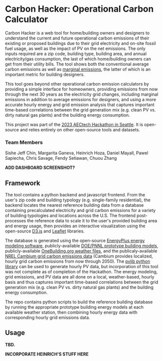 # Carbon Hacker: Operational Carbon Calculator

Carbon Hacker is a web tool for home/building owners and designers to understand the current and future operational carbon
emissions of their existing or proposed buildings due to their grid electricity and on-site fossil fuel usage, as well as the
impact of PV on the net emissions.
The only inputs required are a zip code, building type, building area, and annual electricity/gas consumption, the last of
which home/building owners can get from their utility bills.
The tool shows both the conventional average carbon emissions as well as [marginal emissions](https://lmnarchitects.com/lmn-research/13-operational-carbon-design-process),
the latter of which is an important metric for building designers.

This tool goes beyond other operational carbon emission calculators by providing a simple interface for homeowners, providing
emissions from now through the next 30 years as the electricity grid changes, including marginal emissions in addition to
average emissions for designers, and using a more accurate hourly energy and grid emission analysis that captures
important time-based correlations between the grid generation mix (e.g. clean PV vs. dirty natural gas plants) and the
building energy consumption.

This project was part of the [2023 AECtech Hackathon in Seattle](https://www.aectech.us/seattle-hackathon).  It is open-source
and relies entirely on other open-source tools and datasets.

### Team Members
Sishe Jeff Chin, Margarita Ganeva, Heinrich Hoza, Daniel Mayall, Pawel Sapiecha, Chris Savage, Fendy Setiawan, Chuou Zhang

**ADD DASHBOARD SCREENSHOT?**


## Framework

The tool contains a python backend and javascript frontend.  From the user's zip code and building typology (e.g. single-family
residential), the backend locates the nearest reference building data from a database containing precalculated electricity and
grid carbon emissions for a variety of building typologies and locations across the U.S. The frontend post-processes the reference
data to scale it to the user's provided building area and energy usage, then provides an interactive visualization using the
open-source [D3.js](https://d3js.org/) and [Leaflet](https://leafletjs.com/) libraries. 

The database is generated using the open-source [EnergyPlus energy modeling software](https://energyplus.net/),
publicly-available [DOE/PNNL prototype building models](https://www.energycodes.gov/prototype-building-models),
publicly-available [OneBuilding.org weather files](https://climate.onebuilding.org/),
and the publicaly-available [NREL Cambium grid carbon emissions data](https://scenarioviewer.nrel.gov/)
(Cambium provides localized, hourly grid carbon emissions from now through 2050).
The [pvlib python library](https://pvpmc.sandia.gov/applications/pv_lib-toolbox/) can be used to generate hourly PV data,
but incorporation of this tool was not complete as of completion of the Hackathon.
The energy modeling, grid emissions, and PV data are all done on a local, weather-based, hourly basis and thus captures
important time-based correlations between the grid generation mix (e.g. clean PV vs. dirty natural gas plants) and the
building energy consumption.

The repo contains python scripts to build the reference building database by running the appropriate prototype building
energy models at each available weather station, then combining hourly energy data with corresponding hourly grid emissions
data.


## Usage

**TBD.**

**INCORPORATE HEINRICH'S STUFF HERE**
